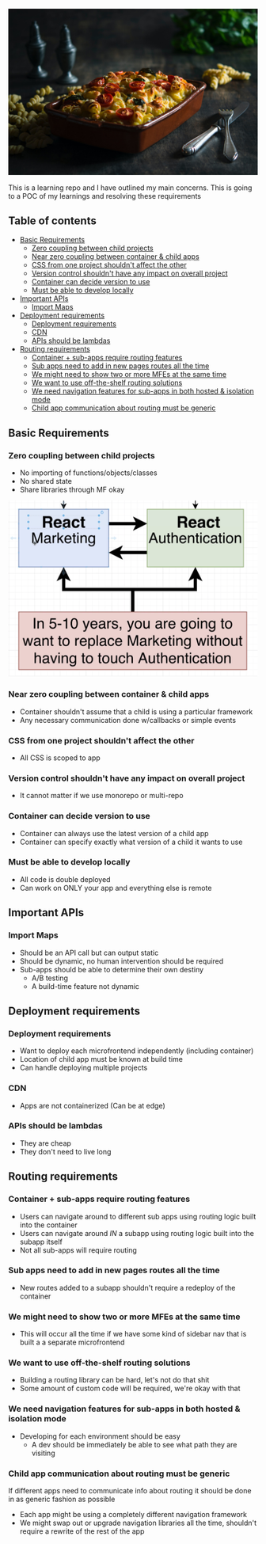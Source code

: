 ![hero image](./_images/CAASerole.jpeg)

This is a learning repo and I have outlined my main concerns. This is going to a POC of my learnings and resolving these requirements

<!-- Run this to update TOC -->
<!-- npx @robb_j/md-toc -i -->

<!-- toc-head -->

## Table of contents

- [Basic Requirements](#basic-requirements)
  - [Zero coupling between child projects](#zero-coupling-between-child-projects)
  - [Near zero coupling between container & child apps](#near-zero-coupling-between-container--child-apps)
  - [CSS from one project shouldn't affect the other](#css-from-one-project-shouldnt-affect-the-other)
  - [Version control shouldn't have any impact on overall project](#version-control-shouldnt-have-any-impact-on-overall-project)
  - [Container can decide version to use](#container-can-decide-version-to-use)
  - [Must be able to develop locally](#must-be-able-to-develop-locally)
- [Important APIs](#important-apis)
  - [Import Maps](#import-maps)
- [Deployment requirements](#deployment-requirements)
  - [Deployment requirements](#deployment-requirements)
  - [CDN](#cdn)
  - [APIs should be lambdas](#apis-should-be-lambdas)
- [Routing requirements](#routing-requirements)
  - [Container + sub-apps require routing features](#container--sub-apps-require-routing-features)
  - [Sub apps need to add in new pages routes all the time](#sub-apps-need-to-add-in-new-pages-routes-all-the-time)
  - [We might need to show two or more MFEs at the same time](#we-might-need-to-show-two-or-more-mfes-at-the-same-time)
  - [We want to use off-the-shelf routing solutions](#we-want-to-use-off-the-shelf-routing-solutions)
  - [We need navigation features for sub-apps in both hosted & isolation mode](#we-need-navigation-features-for-sub-apps-in-both-hosted--isolation-mode)
  - [Child app communication about routing must be generic](#child-app-communication-about-routing-must-be-generic)

<!-- toc-tail --> 

## Basic Requirements
### Zero coupling between child projects
* No importing of functions/objects/classes
* No shared state
* Share libraries through MF okay

![coupling issue](./_images/coupling-issue.png)

### Near zero coupling between container & child apps
* Container shouldn't assume that a child is using a particular framework
* Any necessary communication done w/callbacks or simple events

### CSS from one project shouldn't affect the other
* All CSS is scoped to app

### Version control shouldn't have any impact on overall project
* It cannot matter if we use monorepo or multi-repo

### Container can decide version to use
* Container can always use the latest version of a child app
* Container can specify exactly what version of a child it wants to use

### Must be able to develop locally
* All code is double deployed
* Can work on ONLY your app and everything else is remote

## Important APIs
### Import Maps
* Should be an API call but can output static
* Should be dynamic, no human intervention should be required
* Sub-apps should be able to determine their own destiny
    * A/B testing
    * A build-time feature not dynamic

## Deployment requirements
### Deployment requirements
* Want to deploy each microfrontend independently (including container)
* Location of child app must be known at build time
* Can handle deploying multiple projects

### CDN
* Apps are not containerized (Can be at edge)

### APIs should be lambdas
* They are cheap
* They don't need to live long

## Routing requirements
### Container + sub-apps require routing features
* Users can navigate around to different sub apps using routing logic built into the container
* Users can navigate around _IN_ a subapp using routing logic built into the subapp itself
* Not all sub-apps will require routing

### Sub apps need to add in new pages routes all the time
* New routes added to a subapp shouldn't require a redeploy of the container

### We might need to show two or more MFEs at the same time
* This will occur all the time if we have some kind of sidebar nav that is built a a separate microfrontend

### We want to use off-the-shelf routing solutions
* Building a routing library can be hard, let's not do that shit
* Some amount of custom code will be required, we're okay with that

### We need navigation features for sub-apps in both hosted & isolation mode
* Developing for each environment should be easy
    * A dev should be immediately be able to see what path they are visiting

### Child app communication about routing must be generic
If different apps need to communicate info about routing it should be done in as generic fashion as possible
* Each app might be using a completely different navigation framework
* We might swap out or upgrade navigation libraries all the time, shouldn't require a rewrite of the rest of the app

